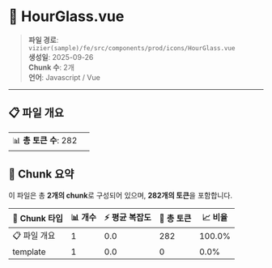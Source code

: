 # 📄 HourGlass.vue

> **파일 경로**: `vizier(sample)/fe/src/components/prod/icons/HourGlass.vue`  
> **생성일**: 2025-09-26  
> **Chunk 수**: 2개  
> **언어**: Javascript / Vue
---


## 📋 파일 개요

| | |
|--|--|
| 📊 **총 토큰 수**: 282 |  |






## 🧩 Chunk 요약

이 파일은 총 **2개의 chunk**로 구성되어 있으며, **282개의 토큰**을 포함합니다.

| 🧩 Chunk 타입 | 📊 개수 | ⚡ 평균 복잡도 | 📝 총 토큰 | 📈 비율 |
|---------------|--------|-------------|----------|--------|
| 📋 파일 개요 | 1 | 0.0 | 282 | 100.0% |
| template | 1 | 0.0 | 0 | 0.0% |

